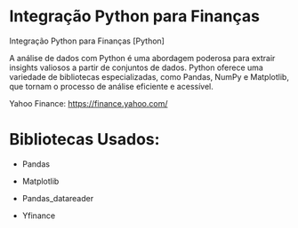 # Integração Python para Finanças
 Integração Python para Finanças [Python]

A análise de dados com Python é uma abordagem poderosa para extrair insights valiosos a partir de conjuntos de dados. Python oferece uma variedade de bibliotecas especializadas, como Pandas, NumPy e Matplotlib, que tornam o processo de análise eficiente e acessível.

Yahoo Finance:
https://finance.yahoo.com/
# Bibliotecas Usados:
- Pandas

- Matplotlib

- Pandas_datareader

- Yfinance
